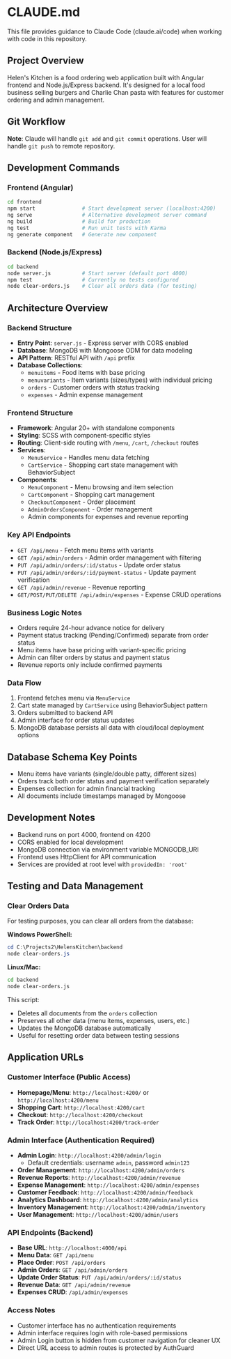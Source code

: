 # CLAUDE.md

This file provides guidance to Claude Code (claude.ai/code) when working with code in this repository.

## Project Overview

Helen's Kitchen is a food ordering web application built with Angular frontend and Node.js/Express backend. It's designed for a local food business selling burgers and Charlie Chan pasta with features for customer ordering and admin management.

## Git Workflow

**Note**: Claude will handle `git add` and `git commit` operations. User will handle `git push` to remote repository.

## Development Commands

### Frontend (Angular)
```bash
cd frontend
npm start               # Start development server (localhost:4200)
ng serve                # Alternative development server command
ng build                # Build for production
ng test                 # Run unit tests with Karma
ng generate component   # Generate new component
```

### Backend (Node.js/Express)
```bash
cd backend
node server.js          # Start server (default port 4000)
npm test                # Currently no tests configured
node clear-orders.js    # Clear all orders data (for testing)
```

## Architecture Overview

### Backend Structure
- **Entry Point**: `server.js` - Express server with CORS enabled
- **Database**: MongoDB with Mongoose ODM for data modeling
- **API Pattern**: RESTful API with `/api` prefix
- **Database Collections**: 
  - `menuitems` - Food items with base pricing
  - `menuvariants` - Item variants (sizes/types) with individual pricing
  - `orders` - Customer orders with status tracking
  - `expenses` - Admin expense management

### Frontend Structure
- **Framework**: Angular 20+ with standalone components
- **Styling**: SCSS with component-specific styles
- **Routing**: Client-side routing with `/menu`, `/cart`, `/checkout` routes
- **Services**: 
  - `MenuService` - Handles menu data fetching
  - `CartService` - Shopping cart state management with BehaviorSubject
- **Components**:
  - `MenuComponent` - Menu browsing and item selection
  - `CartComponent` - Shopping cart management
  - `CheckoutComponent` - Order placement
  - `AdminOrdersComponent` - Order management
  - Admin components for expenses and revenue reporting

### Key API Endpoints
- `GET /api/menu` - Fetch menu items with variants
- `GET /api/admin/orders` - Admin order management with filtering
- `PUT /api/admin/orders/:id/status` - Update order status
- `PUT /api/admin/orders/:id/payment-status` - Update payment verification
- `GET /api/admin/revenue` - Revenue reporting
- `GET/POST/PUT/DELETE /api/admin/expenses` - Expense CRUD operations

### Business Logic Notes
- Orders require 24-hour advance notice for delivery
- Payment status tracking (Pending/Confirmed) separate from order status
- Menu items have base pricing with variant-specific pricing
- Admin can filter orders by status and payment status
- Revenue reports only include confirmed payments

### Data Flow
1. Frontend fetches menu via `MenuService`
2. Cart state managed by `CartService` using BehaviorSubject pattern
3. Orders submitted to backend API
4. Admin interface for order status updates
5. MongoDB database persists all data with cloud/local deployment options

## Database Schema Key Points
- Menu items have variants (single/double patty, different sizes)
- Orders track both order status and payment verification separately
- Expenses collection for admin financial tracking
- All documents include timestamps managed by Mongoose

## Development Notes
- Backend runs on port 4000, frontend on 4200
- CORS enabled for local development
- MongoDB connection via environment variable MONGODB_URI
- Frontend uses HttpClient for API communication
- Services are provided at root level with `providedIn: 'root'`

## Testing and Data Management

### Clear Orders Data
For testing purposes, you can clear all orders from the database:

**Windows PowerShell:**
```powershell
cd C:\Projects2\HelensKitchen\backend
node clear-orders.js
```

**Linux/Mac:**
```bash
cd backend
node clear-orders.js
```

This script:
- Deletes all documents from the `orders` collection
- Preserves all other data (menu items, expenses, users, etc.)
- Updates the MongoDB database automatically
- Useful for resetting order data between testing sessions

## Application URLs

### Customer Interface (Public Access)
- **Homepage/Menu**: `http://localhost:4200/` or `http://localhost:4200/menu`
- **Shopping Cart**: `http://localhost:4200/cart`
- **Checkout**: `http://localhost:4200/checkout`
- **Track Order**: `http://localhost:4200/track-order`

### Admin Interface (Authentication Required)
- **Admin Login**: `http://localhost:4200/admin/login`
  - Default credentials: username `admin`, password `admin123`
- **Order Management**: `http://localhost:4200/admin/orders`
- **Revenue Reports**: `http://localhost:4200/admin/revenue`
- **Expense Management**: `http://localhost:4200/admin/expenses`
- **Customer Feedback**: `http://localhost:4200/admin/feedback`
- **Analytics Dashboard**: `http://localhost:4200/admin/analytics`
- **Inventory Management**: `http://localhost:4200/admin/inventory`
- **User Management**: `http://localhost:4200/admin/users`

### API Endpoints (Backend)
- **Base URL**: `http://localhost:4000/api`
- **Menu Data**: `GET /api/menu`
- **Place Order**: `POST /api/orders`
- **Admin Orders**: `GET /api/admin/orders`
- **Update Order Status**: `PUT /api/admin/orders/:id/status`
- **Revenue Data**: `GET /api/admin/revenue`
- **Expenses CRUD**: `/api/admin/expenses`

### Access Notes
- Customer interface has no authentication requirements
- Admin interface requires login with role-based permissions
- Admin Login button is hidden from customer navigation for cleaner UX
- Direct URL access to admin routes is protected by AuthGuard
